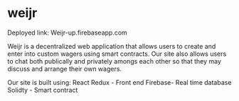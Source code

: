 # weijr

Deployed link: Weijr-up.firebaseapp.com

Weijr is a decentralized web application that allows users to create and enter into custom wagers using smart contracts. Our site also allows users to chat both publically and privately amongs each other so that they may discuss and arrange their own wagers. 

Our site is built using:
React Redux - Front end
Firebase- Real time database
Solidty - Smart contract

